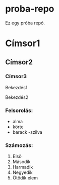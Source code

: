 # proba-repo
Ez egy próba repó.
# Címsor1
## Címsor2
### Címsor3

Bekezdés1

Bekezdés2

### Felsorolás:
- alma
- körte
- barack
-szilva

### Számozás:
1. Első
2. Második
3. Harmadik
4. Negyedik
5. Ötödik elem
